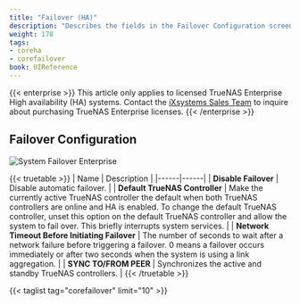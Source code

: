 ```yaml
---
title: "Failover (HA)"
description: "Describes the fields in the Failover Configuration screen on TrueNAS CORE."
weight: 178
tags:
- coreha
- corefailover
book: UIReference
---
```


{{< enterprise >}}
This article only applies to licensed TrueNAS Enterprise High availability (HA) systems.
Contact the [iXsystems Sales Team](mailto:sales@ixsystems.com) to inquire about purchasing TrueNAS Enterprise licenses.
{{< /enterprise >}}

## Failover Configuration

![System Failover Enterprise](/images/CORE/System/SystemFailoverEnterprise.png "HA Failover Options")

{{< truetable >}}
| Name | Description |
|------|------|
| **Disable Failover** | Disable automatic failover. |
| **Default TrueNAS Controller** | Make the currently active TrueNAS controller the default when both TrueNAS controllers are online and HA is enabled. To change the default TrueNAS controller, unset this option on the default TrueNAS controller and allow the system to fail over. This briefly interrupts system services. |
| **Network Timeout Before Initiating Failover** | The number of seconds to wait after a network failure before triggering a failover. 0 means a failover occurs immediately or after two seconds when the system is using a link aggregation. |
| **SYNC TO/FROM PEER** | Synchronizes the active and standby TrueNAS controllers. |
{{< /truetable >}}

{{< taglist tag="corefailover" limit="10" >}}
